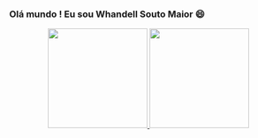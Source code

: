 ### Olá mundo ! Eu sou Whandell Souto Maior 😄 

<!--
**Whandellg/Whandellg** is a ✨ _special_ ✨ repository because its `README.md` (this file) appears on your GitHub profile.

Here are some ideas to get you started:

- 🔭 Hoje trabalho com SpringBoot, Angular, Scrum Master e UI Design.
- 🌱 Estudando Angular ...


-->

<div align="center">
  <a href="https://github.com/rafaballerini">
  <img height="180em" src="https://github-readme-stats.vercel.app/api?username=Whandellg&show_icons=true&theme=dracula&include_all_commits=true&count_private=true"/>
  <img height="180em" src="https://github-readme-stats.vercel.app/api/top-langs/?username=Whandellg&layout=compact&langs_count=7&theme=dracula"/>
</div>
